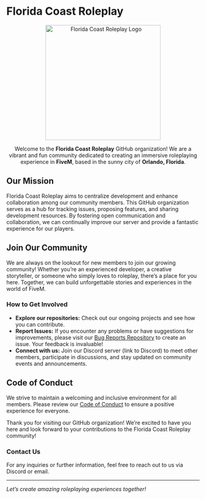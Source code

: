 # Florida Coast Roleplay

<p align="center">
  <img src="https://www.fcrp.xyz/dir/common/images/logo.png" alt="Florida Coast Roleplay Logo" width="300"> <!-- Adjust width as needed -->
</p>

<p align="center">
  Welcome to the <strong>Florida Coast Roleplay</strong> GitHub organization! We are a vibrant and fun community dedicated to creating an immersive roleplaying experience in <strong>FiveM</strong>, based in the sunny city of <strong>Orlando, Florida</strong>.
</p>

## Our Mission

Florida Coast Roleplay aims to centralize development and enhance collaboration among our community members. This GitHub organization serves as a hub for tracking issues, proposing features, and sharing development resources. By fostering open communication and collaboration, we can continually improve our server and provide a fantastic experience for our players.

## Join Our Community

We are always on the lookout for new members to join our growing community! Whether you’re an experienced developer, a creative storyteller, or someone who simply loves to roleplay, there’s a place for you here. Together, we can build unforgettable stories and experiences in the world of FiveM.

### How to Get Involved

- **Explore our repositories:** Check out our ongoing projects and see how you can contribute.
- **Report Issues:** If you encounter any problems or have suggestions for improvements, please visit our [Bug Reports Repository](https://github.com/Florida-Coast-Roleplay/Bug-Reports) to create an issue. Your feedback is invaluable!
- **Connect with us:** Join our Discord server (link to Discord) to meet other members, participate in discussions, and stay updated on community events and announcements.

## Code of Conduct

We strive to maintain a welcoming and inclusive environment for all members. Please review our [Code of Conduct](https://example.com) to ensure a positive experience for everyone.

Thank you for visiting our GitHub organization! We’re excited to have you here and look forward to your contributions to the Florida Coast Roleplay community!

### Contact Us

For any inquiries or further information, feel free to reach out to us via Discord or email.

---

*Let’s create amazing roleplaying experiences together!*
